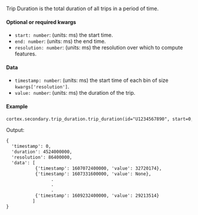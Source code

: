 Trip Duration is the total duration of all trips in a period of time. 

#### Optional or required kwargs

- `start: number`: (units: ms) the start time.
- `end: number`: (units: ms) the end time.
- `resolution: number`: (units: ms) the resolution over which to compute features.

#### Data

- `timestamp: number`: (units: ms) the start time of each bin of size `kwargs['resolution']`.
- `value: number`: (units: ms) the duration of the trip.

#### Example

```markdown
cortex.secondary.trip_duration.trip_duration(id="U1234567890", start=0, end=cortex.now(), resolution=86400000)
```
Output:
```markdown
{
  'timestamp': 0,
  'duration': 4524000000,
  'resolution': 86400000,
  'data': [
           {'timestamp': 1607072400000, 'value': 32720174},
           {'timestamp': 1607331600000, 'value': None},
                 .
                 .
                 .
           {'timestamp': 1609232400000, 'value': 29213514}
          ]
}
```
